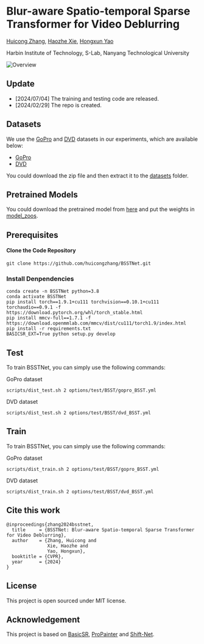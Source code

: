 # Blur-aware Spatio-temporal Sparse Transformer for Video Deblurring

[Huicong Zhang](https://scholar.google.com/citations?hl=zh-CN&view_op=list_works&gmla=AETOMgEHtB1sAOmB8EMhprsRACCsD_wLbTGpnaBrkyshm-oVsQtYAjL8q9BRZI6gOiD6nQZSg_urpfJV1FgXa1iGGU6rPo0&user=ASaPjIgAAAAJ),  [Haozhe Xie](https://haozhexie.com), [Hongxun Yao](https://scholar.google.com/citations?user=aOMFNFsAAAAJ)

Harbin Institute of Technology, S-Lab, Nanyang Technological University

![Overview](https://vilab.hit.edu.cn/projects/bsstnet/images/BSSTNet-Teaser.png)



## Update
- [2024/07/04] The training and testing code are released.  
- [2024/02/29] The repo is created. 

## Datasets

We use the [GoPro](https://github.com/SeungjunNah/DeepDeblur_release) and [DVD](http://www.cs.ubc.ca/labs/imager/tr/2017/DeepVideoDeblurring/) datasets in our experiments, which are available below:

- [GoPro](https://drive.google.com/drive/folders/19v8wsg8aWayaVhNBmnj2vk4LrvmdViW8?usp=sharing)
- [DVD](https://drive.google.com/drive/folders/19v8wsg8aWayaVhNBmnj2vk4LrvmdViW8?usp=sharing)

You could download the zip file and then extract it to the [datasets](datasets) folder. 

## Pretrained Models

You could download the pretrained model from [here](https://drive.google.com/drive/folders/19v8wsg8aWayaVhNBmnj2vk4LrvmdViW8?usp=sharing) and put the weights in [model_zoos](model_zoos). 

## Prerequisites
#### Clone the Code Repository

```
git clone https://github.com/huicongzhang/BSSTNet.git
```
### Install Denpendencies

```
conda create -n BSSTNet python=3.8
conda activate BSSTNet
pip install torch==1.9.1+cu111 torchvision==0.10.1+cu111 torchaudio==0.9.1 -f https://download.pytorch.org/whl/torch_stable.html
pip install mmcv-full==1.7.1 -f https://download.openmmlab.com/mmcv/dist/cu111/torch1.9/index.html
pip install -r requirements.txt
BASICSR_EXT=True python setup.py develop
```

## Test
To train BSSTNet, you can simply use the following commands:

GoPro dataset
```
scripts/dist_test.sh 2 options/test/BSST/gopro_BSST.yml
```

DVD dataset
```
scripts/dist_test.sh 2 options/test/BSST/dvd_BSST.yml
```

## Train
To train BSSTNet, you can simply use the following commands:

GoPro dataset
```
scripts/dist_train.sh 2 options/test/BSST/gopro_BSST.yml
```

DVD dataset
```
scripts/dist_train.sh 2 options/test/BSST/dvd_BSST.yml
```


## Cite this work

```
@inproceedings{zhang2024bsstnet,
  title     = {BSSTNet: Blur-aware Spatio-temporal Sparse Transformer for Video Deblurring},
  author    = {Zhang, Huicong and 
               Xie, Haozhe and 
               Yao, Hongxun},
  booktitle = {CVPR},
  year      = {2024}
}
```

## License

This project is open sourced under MIT license. 

## Acknowledgement
This project is based on [BasicSR](https://github.com/XPixelGroup/BasicSR), [ProPainter](https://github.com/sczhou/ProPainter) and [Shift-Net](https://github.com/dasongli1/Shift-Net). 

